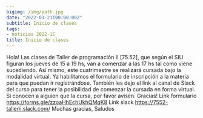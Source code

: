 ```yaml
---
bigimg: /img/path.jpg
date: "2022-03-21T00:00:00Z"
subtitle: Inicio de clases
tags:
- noticias 2022-1C
title: Inicio de clases
---
```


Hola!
Las clases de Taller de programación II [75.52], que según el SIU figuran los jueves de 15 a 19 hs, van a comenzar a las 17 hs tal como viene sucediendo. Así mismo, este cuatrimestre se realizará cursada bajo la modalidad virtual.
Ya habilitamos el formulario de inscripción a la materia para que puedan ir registrándose. También les dejo el link al canal de Slack del curso para tener la posibilidad de comenzar la cursada en forma virtual.
Si conocen a alguien que la cursa, por favor avisen. Gracias!
Link formulario
https://forms.gle/zzoaHhEchUkhQMqK8
Link slack
https://7552-tallerii.slack.com/
Muchas gracias,
Saludos
